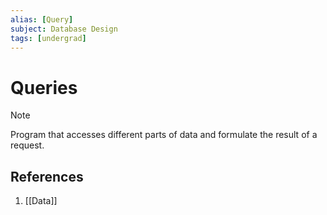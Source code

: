 ```yaml
---
alias: [Query]
subject: Database Design
tags: [undergrad]
---
```

# Queries

>[!note]
> Program that accesses different parts of data and formulate the result of a request.

## References
1. [[Data]]
